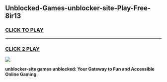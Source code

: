 
## Unblocked-Games-unblocker-site-Play-Free-8ir13
<h3>
<a href="https://premium76.site?title=unblocker-site&ref=21A">CLICK TO PLAY</a></h3>
<hr>

<h3>
<a href="https://premium76.site?title=unblocker-site&ref=21A">CLICK 2 PLAY</a>
  
</h3>

<a href="https://premium76.site?title=unblocker-site&ref=21A"><img src="https://clearcache.store/games.png"></a>


**unblocker-site games unblocked: Your Gateway to Fun and Accessible Online Gaming**
